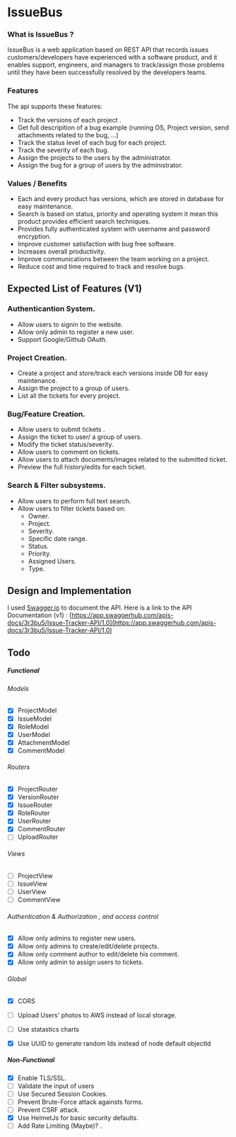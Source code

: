 # IssueBus
### What is IssueBus ?
IssueBus is a web application based on REST API that records issues customers/developers have experienced with a software product, and it enables support, engineers, and managers to track/assign those problems until they have been successfully resolved by the developers teams.
### Features
The api supports these features:

- Track the versions of each project .
- Get full descripition of a bug example (running OS, Project version, send attachments related to the bug, ...)
- Track the status level of each bug for each project.
- Track the severity of each bug.
- Assign the projects to the users by the administrator.
- Assign the bug for a group of users by the administrator.

### Values / Benefits

- Each and every product has versions, which are stored in database for easy maintenance.
- Search is based on status, priority and operating system it mean this product provides efficient search techniques.
- Provides fully authenticated system with username and password encryption.
- Improve customer satisfaction with bug free software.
- Increases overall productivity.
- Improve communications between the team working on a project.
- Reduce cost and time required to track and resolve bugs.

## Expected List of Features (V1)

### Authenticantion System.

- Allow users to signin to the website.
- Allow only admin to register a new user.
- Support Google/Github OAuth.

### Project Creation.
- Create a project and store/track each versions inside DB for easy maintenance.
- Assign the project to a group of users.
- List all the tickets for every project.

### Bug/Feature Creation.
- Allow users to submit tickets .
- Assign the ticket to user/ a group of users.
- Modify the ticket status/severity.
- Allow users to comment on tickets.
- Allow users to attach documents/images related to the submitted ticket.
- Preview the full history/edits for each ticket.

### Search & Filter subsystems.
- Allow users to perform full text search.
- Allow users to filter tickets based on:
    - Owner.
    - Project.
    - Severity.
    - Specific date range.
    - Status.
    - Priority.
    - Assigned Users.
    - Type.

## Design and Implementation

I used [Swagger.io](http://swagger.io) to document the API.
Here is a link to the API Documentation (v1) : [https://app.swaggerhub.com/apis-docs/3r3bu5/Issue-Tracker-API/1.0](https://app.swaggerhub.com/apis-docs/3r3bu5/Issue-Tracker-API/1.0)

## Todo
##### Functional
###### Models
- [x] ProjectModel
- [x] IssueModel
- [x] RoleModel
- [x] UserModel
- [x] AttachmentModel
- [x] CommentModel
###### Routers
- [x] ProjectRouter
- [x] VersionRouter
- [x] IssueRouter
- [x] RoleRouter
- [x] UserRouter
- [x] CommentRouter
- [ ] UploadRouter
###### Views
- [ ] ProjectView
- [ ] IssueView
- [ ] UserView
- [ ] CommentView
###### Authentication & Authorization , and access control
- [x] Allow only admins to register new users.
- [x] Allow only admins to create/edit/delete projects.
- [x] Allow only comment author to edit/delete his comment.
- [x] Allow only admin to assign users to tickets.
###### Global
- [x] CORS
- [ ] Upload Users' photos to AWS instead of local storage.
- [ ] Use statastics charts 
- [x] Use UUID to generate random Ids instead of node default objectId


##### Non-Functional
- [x] Enable TLS/SSL.
- [ ] Validate the input of users
- [ ] Use Secured Session Cookies.
- [ ] Prevent Brute-Force attack againsts forms.
- [ ] Prevent CSRF attack.
- [x] Use HelmetJs for basic security defaults.
- [ ] Add Rate Limiting (Maybe)? .
